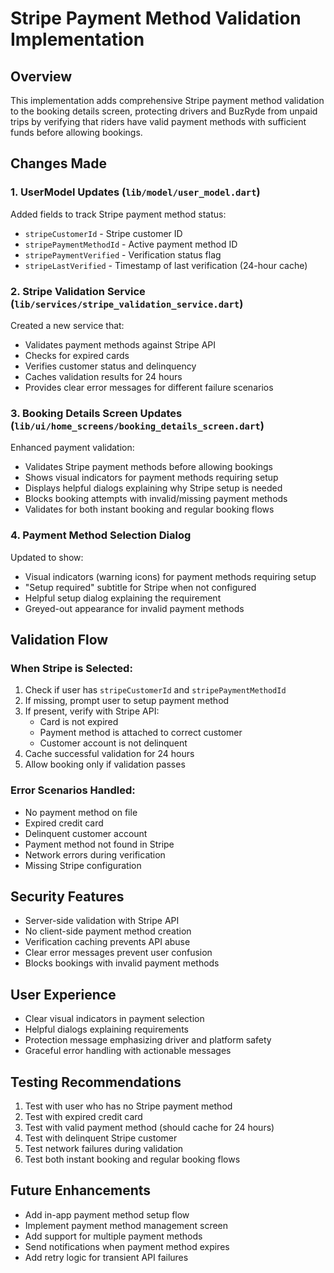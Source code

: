 # Stripe Payment Method Validation Implementation

## Overview
This implementation adds comprehensive Stripe payment method validation to the booking details screen, protecting drivers and BuzRyde from unpaid trips by verifying that riders have valid payment methods with sufficient funds before allowing bookings.

## Changes Made

### 1. UserModel Updates (`lib/model/user_model.dart`)
Added fields to track Stripe payment method status:
- `stripeCustomerId` - Stripe customer ID
- `stripePaymentMethodId` - Active payment method ID
- `stripePaymentVerified` - Verification status flag
- `stripeLastVerified` - Timestamp of last verification (24-hour cache)

### 2. Stripe Validation Service (`lib/services/stripe_validation_service.dart`)
Created a new service that:
- Validates payment methods against Stripe API
- Checks for expired cards
- Verifies customer status and delinquency
- Caches validation results for 24 hours
- Provides clear error messages for different failure scenarios

### 3. Booking Details Screen Updates (`lib/ui/home_screens/booking_details_screen.dart`)
Enhanced payment validation:
- Validates Stripe payment methods before allowing bookings
- Shows visual indicators for payment methods requiring setup
- Displays helpful dialogs explaining why Stripe setup is needed
- Blocks booking attempts with invalid/missing payment methods
- Validates for both instant booking and regular booking flows

### 4. Payment Method Selection Dialog
Updated to show:
- Visual indicators (warning icons) for payment methods requiring setup
- "Setup required" subtitle for Stripe when not configured
- Helpful setup dialog explaining the requirement
- Greyed-out appearance for invalid payment methods

## Validation Flow

### When Stripe is Selected:
1. Check if user has `stripeCustomerId` and `stripePaymentMethodId`
2. If missing, prompt user to setup payment method
3. If present, verify with Stripe API:
   - Card is not expired
   - Payment method is attached to correct customer
   - Customer account is not delinquent
4. Cache successful validation for 24 hours
5. Allow booking only if validation passes

### Error Scenarios Handled:
- No payment method on file
- Expired credit card
- Delinquent customer account
- Payment method not found in Stripe
- Network errors during verification
- Missing Stripe configuration

## Security Features
- Server-side validation with Stripe API
- No client-side payment method creation
- Verification caching prevents API abuse
- Clear error messages prevent user confusion
- Blocks bookings with invalid payment methods

## User Experience
- Clear visual indicators in payment selection
- Helpful dialogs explaining requirements
- Protection message emphasizing driver and platform safety
- Graceful error handling with actionable messages

## Testing Recommendations
1. Test with user who has no Stripe payment method
2. Test with expired credit card
3. Test with valid payment method (should cache for 24 hours)
4. Test with delinquent Stripe customer
5. Test network failures during validation
6. Test both instant booking and regular booking flows

## Future Enhancements
- Add in-app payment method setup flow
- Implement payment method management screen
- Add support for multiple payment methods
- Send notifications when payment method expires
- Add retry logic for transient API failures
